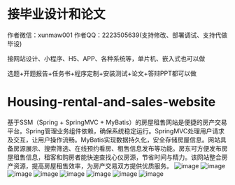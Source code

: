 # 接毕业设计和论文
作者微信：xunmaw001  作者QQ：2223505639(支持修改、部署调试、支持代做毕设)

接网站设计、小程序、H5、APP、各种系统等，单片机、嵌入式也可以做

选题+开题报告+任务书+程序定制+安装测试+论文+答辩PPT都可以做
# Housing-rental-and-sales-website
基于SSM（Spring + SpringMVC + MyBatis）的房屋租售网站是便捷的房产交易平台。Spring管理业务组件依赖，确保系统稳定运行。SpringMVC处理用户请求及交互，让用户操作流畅。MyBatis实现数据持久化，安全存储房屋信息。网站具备房源展示、搜索筛选、在线预约看房、租售信息发布等功能。房东可方便发布房屋租售信息，租客和购房者能快速查找心仪房源，节省时间与精力。该网站整合房产资源，提高房屋租售效率，为房产交易双方提供优质服务。
![image](https://github.com/user-attachments/assets/ed153b18-0506-4024-92da-4f885a77f3b6)
![image](https://github.com/user-attachments/assets/57d41574-0a0a-42fd-be00-8710a3130ff1)
![image](https://github.com/user-attachments/assets/09ae6133-d5ef-4b68-82a0-ef1a92161329)
![image](https://github.com/user-attachments/assets/b199912d-29ae-4e49-b3fd-8203695c39f7)
![image](https://github.com/user-attachments/assets/5de29169-98db-4a8f-aa53-af981d5182f0)
![image](https://github.com/user-attachments/assets/c26a1174-af7a-423b-a2a0-5a4889d7c1e9)
![image](https://github.com/user-attachments/assets/3e95164a-a86c-425b-b9af-4ce3fc82e561)
![image](https://github.com/user-attachments/assets/584032d5-dc6e-4958-8c3f-6e05e1363495)
